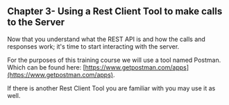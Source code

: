 Chapter 3- Using a Rest Client Tool to make calls to the Server
-----------------------------------------------------------

Now that you understand what the REST API is and how the calls and
responses work; it's time to start interacting with the server.

For the purposes of this training course we will use a tool named Postman. Which can be found here: [https://www.getpostman.com/apps](https://www.getpostman.com/apps).

If there is another Rest Client Tool you are familiar with you may use it as well.   
